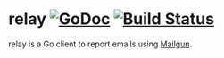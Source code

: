 relay [![GoDoc](https://godoc.org/github.com/packrat386/relay?status.svg)](https://godoc.org/github.com/packrat386/relay) [![Build Status](https://travis-ci.org/packrat386/relay.svg?branch=master)](https://travis-ci.org/packrat386/relay)
===== 

relay is a Go client to report emails using [Mailgun](www.mailgun.com). 
